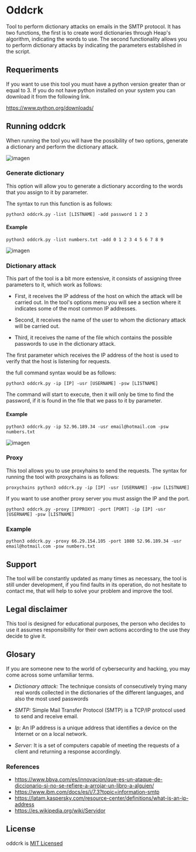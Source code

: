 # Oddcrk

Tool to perform dictionary attacks on emails in the SMTP protocol. It has two functions, the first
is to create word dictionaries through Heap's algorithm, indicating the words to use. The second
functionality allows you to perform dictionary attacks by indicating the parameters established in the script.

## Requeriments

If you want to use this tool you must have a python version greater than or equal to 3.
If you do not have python installed on your system you can download it from the following link.

https://www.python.org/downloads/

## Running oddcrk

When running the tool you will have the possibility of two options, generate a dictionary and perform the dictionary attack.

![imagen](https://user-images.githubusercontent.com/106930530/235549827-1772014c-027a-4911-8968-6c934e4a0082.png)


### Generate dictionary

This option will allow you to generate a dictionary according to the words that you assign to it by parameter.

The syntax to run this function is as follows:

`python3 oddcrk.py -list [LISTNAME] -add password 1 2 3 `

#### Example

`python3 oddcrk.py -list numbers.txt -add 0 1 2 3 4 5 6 7 8 9`

![imagen](https://user-images.githubusercontent.com/106930530/235550350-f1b75b85-813b-46d9-8f61-5d6aa5aadee8.png)

### Dictionary attack
This part of the tool is a bit more extensive, it consists of assigning three parameters to it, which work as follows:

- First, it receives the IP address of the host on which the attack will be carried out. In the tool's options menu
you will see a section where it indicates some of the most common IP addresses. 

- Second, it receives the name of the user to whom the dictionary attack will be carried out.

- Third, it receives the name of the file which contains the possible passwords to use in the dictionary attack.

The first parameter which receives the IP address of the host is used to verify that the host is listening for requests.

the full command syntax would be as follows:

`python3 oddcrk.py -ip [IP] -usr [USERNAME] -psw [LISTNAME]`

The command will start to execute, then it will only be time to find the password, if it is found in the file that we
pass to it by parameter.

#### Example

`python3 oddcrk.py -ip 52.96.189.34 -usr email@hotmail.com -psw numbers.txt`

![imagen](https://user-images.githubusercontent.com/106930530/235551739-1e788470-0c42-447a-9683-d13a050929fe.png)

### Proxy

This tool allows you to use proxyhains to send the requests. The syntax for running the tool with proxychains is as follows:

`proxychains python3 oddcrk.py -ip [IP] -usr [USERNAME] -psw [LISTNAME]`

If you want to use another proxy server you must assign the IP and the port.

`python3 oddcrk.py -proxy [IPPROXY] -port [PORT] -ip [IP] -usr [USERNAME] -psw [LISTNAME]`

### Example

`python3 oddcrk.py -proxy 66.29.154.105 -port 1080 52.96.189.34 -usr email@hotmail.com -psw numbers.txt`

## Support

The tool will be constantly updated as many times as necessary, the tool is still under development, if you find faults in its
operation, do not hesitate to contact me, that will help to solve your problem and improve the tool.

## Legal disclaimer

This tool is designed for educational purposes, the person who decides to use it assumes responsibility for their own actions 
according to the use they decide to give it.

## Glosary

If you are someone new to the world of cybersecurity and hacking, you may come across some unfamiliar terms.

- *Dictionary attack:* The technique consists of consecutively trying many real words collected in the dictionaries of
the different languages, and also the most used passwords

- *SMTP:* Simple Mail Transfer Protocol (SMTP) is a TCP/IP protocol used to send and receive email.

- *Ip:* An IP address is a unique address that identifies a device on the Internet or on a local network.

- *Server:* It is a set of computers capable of meeting the requests of a client and returning a response accordingly.

### References
- https://www.bbva.com/es/innovacion/que-es-un-ataque-de-diccionario-si-no-se-refiere-a-arrojar-un-libro-a-alguien/
- https://www.ibm.com/docs/es/i/7.3?topic=information-smtp
- https://latam.kaspersky.com/resource-center/definitions/what-is-an-ip-address
- https://es.wikipedia.org/wiki/Servidor

## License

oddcrk is [MIT Licensed](https://github.com/odindaza/oddcrk/blob/main/LICENSE)




